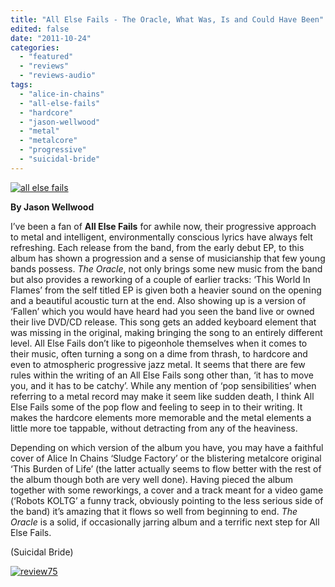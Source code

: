```yaml
---
title: "All Else Fails - The Oracle, What Was, Is and Could Have Been"
edited: false
date: "2011-10-24"
categories:
  - "featured"
  - "reviews"
  - "reviews-audio"
tags:
  - "alice-in-chains"
  - "all-else-fails"
  - "hardcore"
  - "jason-wellwood"
  - "metal"
  - "metalcore"
  - "progressive"
  - "suicidal-bride"
---
```


[![](http://www.hellbound.ca/wp-content/uploads/2011/10/all-else-fails.jpg "all else fails")](http://www.hellbound.ca/wp-content/uploads/2011/10/all-else-fails.jpg)

**By Jason Wellwood**

I’ve been a fan of **All Else Fails** for awhile now, their progressive approach to metal and intelligent, environmentally conscious lyrics have always felt refreshing. Each release from the band, from the early debut EP, to this album has shown a progression and a sense of musicianship that few young bands possess. _The Oracle_, not only brings some new music from the band but also provides a reworking of a couple of earlier tracks: ‘This World In Flames’ from the self titled EP is given both a heavier sound on the opening and a beautiful acoustic turn at the end. Also showing up is a version of ‘Fallen’ which you would have heard had you seen the band live or owned their live DVD/CD release. This song gets an added keyboard element that was missing in the original, making bringing the song to an entirely different level. All Else Fails don’t like to pigeonhole themselves when it comes to their music, often turning a song on a dime from thrash, to hardcore and even to atmospheric progressive jazz metal. It seems that there are few rules within the writing of an All Else Fails song other than, ‘it has to move you, and it has to be catchy’. While any mention of ‘pop sensibilities’ when referring to a metal record may make it seem like sudden death, I think All Else Fails some of the pop flow and feeling to seep in to their writing. It makes the hardcore elements more memorable and the metal elements a little more toe tappable, without detracting from any of the heaviness.

Depending on which version of the album you have, you may have a faithful cover of Alice In Chains ‘Sludge Factory’ or the blistering metalcore original ‘This Burden of Life’ (the latter actually seems to flow better with the rest of the album though both are very well done). Having pieced the album together with some reworkings, a cover and a track meant for a video game (‘Robots KOLTG’ a funny track, obviously pointing to the less serious side of the band) it’s amazing that it flows so well from beginning to end. _The Oracle_ is a solid, if occasionally jarring album and a terrific next step for All Else Fails.

(Suicidal Bride)

[![](http://www.hellbound.ca/wp-content/uploads/2009/09/review75.png "review75")](http://www.hellbound.ca/wp-content/uploads/2009/09/review75.png)
